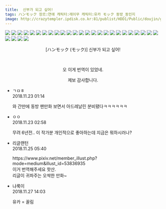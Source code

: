 ```yaml
---
title:  신부가 되고 싶어!
tags: ハンモック 장르:연애 캐릭터:레이무 캐릭터:유카 モック 동방_동인지
image: http://crazytempler.ipdisk.co.kr:81/publist/HDD1/Public/doujin/ghap/5240/001.jpg
---
```

<img src="http://crazytempler.ipdisk.co.kr:81/publist/HDD1/Public/doujin/ghap/5240/001.jpg">
<img src="http://crazytempler.ipdisk.co.kr:81/publist/HDD1/Public/doujin/ghap/5240/002.jpg">
<img src="http://crazytempler.ipdisk.co.kr:81/publist/HDD1/Public/doujin/ghap/5240/003.jpg">
<img src="http://crazytempler.ipdisk.co.kr:81/publist/HDD1/Public/doujin/ghap/5240/004.jpg">
<img src="http://crazytempler.ipdisk.co.kr:81/publist/HDD1/Public/doujin/ghap/5240/005.jpg">
<img src="http://crazytempler.ipdisk.co.kr:81/publist/HDD1/Public/doujin/ghap/5240/006.jpg">
<img src="http://crazytempler.ipdisk.co.kr:81/publist/HDD1/Public/doujin/ghap/5240/007.jpg">
<img src="http://crazytempler.ipdisk.co.kr:81/publist/HDD1/Public/doujin/ghap/5240/008.jpg">
<img src="http://crazytempler.ipdisk.co.kr:81/publist/HDD1/Public/doujin/ghap/5240/009.jpg">
<img src="http://crazytempler.ipdisk.co.kr:81/publist/HDD1/Public/doujin/ghap/5240/010.jpg">
<img src="http://crazytempler.ipdisk.co.kr:81/publist/HDD1/Public/doujin/ghap/5240/011.jpg">
<img src="http://crazytempler.ipdisk.co.kr:81/publist/HDD1/Public/doujin/ghap/5240/012.jpg">
<img src="http://crazytempler.ipdisk.co.kr:81/publist/HDD1/Public/doujin/ghap/5240/013.jpg">
<img src="http://crazytempler.ipdisk.co.kr:81/publist/HDD1/Public/doujin/ghap/5240/014.jpg">
<img src="http://crazytempler.ipdisk.co.kr:81/publist/HDD1/Public/doujin/ghap/5240/015.jpg">
<img src="http://crazytempler.ipdisk.co.kr:81/publist/HDD1/Public/doujin/ghap/5240/016.jpg">
<img src="http://crazytempler.ipdisk.co.kr:81/publist/HDD1/Public/doujin/ghap/5240/017.jpg">
<img src="http://crazytempler.ipdisk.co.kr:81/publist/HDD1/Public/doujin/ghap/5240/018.jpg">
<img src="http://crazytempler.ipdisk.co.kr:81/publist/HDD1/Public/doujin/ghap/5240/019.jpg">
<img src="http://crazytempler.ipdisk.co.kr:81/publist/HDD1/Public/doujin/ghap/5240/020.jpg">
<img src="http://crazytempler.ipdisk.co.kr:81/publist/HDD1/Public/doujin/ghap/5240/021.jpg">
<img src="http://crazytempler.ipdisk.co.kr:81/publist/HDD1/Public/doujin/ghap/5240/022.jpg">
<img src="http://crazytempler.ipdisk.co.kr:81/publist/HDD1/Public/doujin/ghap/5240/023.jpg">
<img src="http://crazytempler.ipdisk.co.kr:81/publist/HDD1/Public/doujin/ghap/5240/024.jpg">
<img src="http://crazytempler.ipdisk.co.kr:81/publist/HDD1/Public/doujin/ghap/5240/025.jpg">
<img src="http://crazytempler.ipdisk.co.kr:81/publist/HDD1/Public/doujin/ghap/5240/026.jpg">
<img src="http://crazytempler.ipdisk.co.kr:81/publist/HDD1/Public/doujin/ghap/5240/027.jpg">
<img src="http://crazytempler.ipdisk.co.kr:81/publist/HDD1/Public/doujin/ghap/5240/028.jpg">
<img src="http://crazytempler.ipdisk.co.kr:81/publist/HDD1/Public/doujin/ghap/5240/029.jpg">
<p style="text-align: center; clear: none; float: none;">[ハンモック (モック)] 신부가 되고 싶어!</p>
<p style="text-align: center; clear: none; float: none;"><br/></p>
<p style="text-align: center; clear: none; float: none;">오 이게 번역이 있었네.</p>
<p style="text-align: center; clear: none; float: none;">제보 감사합니다.</p>
<div class="cb_module cb_fluid">
<div class="cb_wrt cb_profile">
<div class="comment">
<ul>
<li class="cb_thumb_off" id="comment15377168">
<div class="cb_comment_area">
<div class="cb_info_area">
<div class="cb_section">
<span class="cb_nick_name">ㄱㅁㅎ</span>
</div>
<div class="cb_section">
<span class="cb_date">2018.11.23 01:14 </span>
</div>
</div>
<div class="cb_dsc_comment">
<p class="cb_dsc">
											와 간만에 동방 팬만화 보면서 아드레날린 분비됐다ㅋㅋㅋㅋㅋㅋ
										</p>
</div>
</div></li>
<li class="cb_thumb_off" id="comment15377232">
<div class="cb_comment_area">
<div class="cb_info_area">
<div class="cb_section">
<span class="cb_nick_name">ㅇㅇ</span>
</div>
<div class="cb_section">
<span class="cb_date">2018.11.23 02:58 </span>
</div>
</div>
<div class="cb_dsc_comment">
<p class="cb_dsc">
											무려 6년전.. 이 작가분 개인적으로 좋아하는데 지금은 뭐하시러나?
										</p>
</div>
</div></li>
<li class="cb_thumb_off" id="comment15378102">
<div class="cb_comment_area">
<div class="cb_info_area">
<div class="cb_section">
<span class="cb_nick_name">리글랜턴</span>
</div>
<div class="cb_section">
<span class="cb_date">2018.11.25 05:40 </span>
</div>
</div>
<div class="cb_dsc_comment">
<p class="cb_dsc">
											https://www.pixiv.net/member_illust.php?mode=medium&amp;illust_id=53836935<br/>
이거 번역해주세요 핫산.<br/>
리글이 귀파주는 오싹한 만화~<br/>
</p>
</div>
</div></li>
<li class="cb_thumb_off" id="comment15379127">
<div class="cb_comment_area">
<div class="cb_info_area">
<div class="cb_section">
<span class="cb_nick_name">냐룩이</span>
</div>
<div class="cb_section">
<span class="cb_date">2018.11.27 14:03 </span>
</div>
</div>
<div class="cb_dsc_comment">
<p class="cb_dsc">
											유카 = 꼴림
										</p>
</div>
</div></li>
</ul>
</div>
</div>
</div>